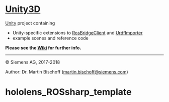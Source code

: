 # [Unity3D](https://github.com/siemens/ros-sharp/tree/master/Unity3D) #
[Unity](https://unity3d.com/) project containing
* Unity-specific extensions to [RosBridgeClient](https://github.com/siemens/ros-sharp/tree/master/Libraries/RosBridgeClient) and [UrdfImporter](https://github.com/siemens/ros-sharp/tree/master/Libraries/UrdfImporter)
* example scenes and reference code

__Please see the [Wiki](https://github.com/siemens/ros-sharp/wiki) for further info.__

---

© Siemens AG, 2017-2018

Author: Dr. Martin Bischoff (martin.bischoff@siemens.com)
# hololens_ROSsharp_template
